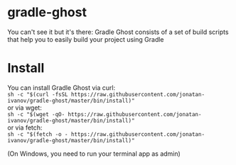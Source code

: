 # gradle-ghost
You can't see it but it's there: Gradle Ghost consists of a set of build scripts that help you to easily build your project using Gradle

# Install

You can install Gradle Ghost via curl:  
`sh -c "$(curl -fsSL https://raw.githubusercontent.com/jonatan-ivanov/gradle-ghost/master/bin/install)"`  
or via wget:  
`sh -c "$(wget -qO- https://raw.githubusercontent.com/jonatan-ivanov/gradle-ghost/master/bin/install)"`  
or via fetch:  
`sh -c "$(fetch -o - https://raw.githubusercontent.com/jonatan-ivanov/gradle-ghost/master/bin/install)"`

(On Windows, you need to run your terminal app as admin)

